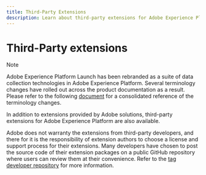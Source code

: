 ```yaml
---
title: Third-Party Extensions
description: Learn about third-party extensions for Adobe Experience Platform.
---
```

# Third-Party extensions

>[!NOTE]
>
>Adobe Experience Platform Launch has been rebranded as a suite of data collection technologies in Adobe Experience Platform. Several terminology changes have rolled out across the product documentation as a result. Please refer to the following [document](../term-updates.md) for a consolidated reference of the terminology changes.

In addition to extensions provided by Adobe solutions, third-party extensions for Adobe Experience Platform are also available.

Adobe does not warranty the extensions from third-party developers, and there for it is the responsibility of extension authors to choose a license and support process for their extensions. Many developers have chosen to post the source code of their extension packages on a public GitHub repository where users can review them at their convenience. Refer to the [tag developer repository](https://github.com/Launch-Developers) for more information.
